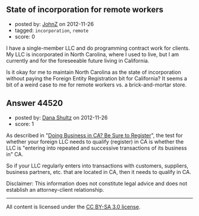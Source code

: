## State of incorporation for remote workers

- posted by: [JohnZ](https://stackexchange.com/users/-1/18439-johnz) on 2012-11-26
- tagged: `incorporation`, `remote`
- score: 0

I have a single-member LLC and do programming contract work for clients.  My LLC is incorporated in North Carolina, where I used to live, but I am currently and for the foreseeable future living in California.  

Is it okay for me to maintain North Carolina as the state of incorporation without paying the Foreign Entity Registration bit for California?   It seems a bit of a weird case to me for remote workers vs. a brick-and-mortar store.



## Answer 44520

- posted by: [Dana Shultz](https://stackexchange.com/users/-1/1841-dana-shultz) on 2012-11-26
- score: 1

<p>As described in "<a href="http://danashultz.com/blog/2010/05/24/doing-business-in-ca-be-sure-to-register/" rel="nofollow">Doing Business in CA? Be Sure to Register</a>", the test for whether your foreign LLC needs to qualify (register) in CA is whether the LLC is "entering into repeated and successive transactions of its business in" CA.</p>

<p>So if your LLC regularly enters into transactions with customers, suppliers, business partners, etc. that are located in CA, then it needs to qualify in CA.</p>

<p>Disclaimer: This information does not constitute legal advice and does not establish an attorney-client relationship.</p>




---

All content is licensed under the [CC BY-SA 3.0 license](https://creativecommons.org/licenses/by-sa/3.0/).
